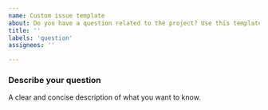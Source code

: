 ```yaml
---
name: Custom issue template
about: Do you have a question related to the project? Use this template.
title: ''
labels: 'question'
assignees: ''

---
```


### Describe your question
A clear and concise description of what you want to know.
